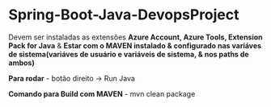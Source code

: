 # Spring-Boot-Java-DevopsProject
<p>Devem ser instaladas as extensões <b>Azure Account, Azure Tools, Extension Pack for Java</b> & <b>Estar com o MAVEN instalado & configurado nas variáves de sistema(variáves de usuário e variáveis de sistema, & nos paths de ambos)</b></p>
<p><b>Para rodar</b> - botão direito -> Run Java</p>
<p><b>Comando para Build com MAVEN</b> - mvn clean package</p>
